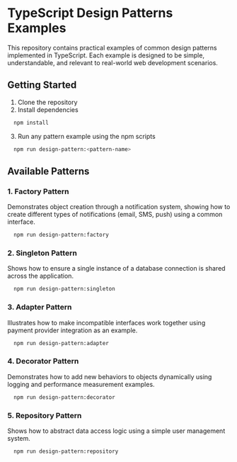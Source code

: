 # TypeScript Design Patterns Examples

This repository contains practical examples of common design patterns implemented in TypeScript. Each example is designed to be simple, understandable, and relevant to real-world web development scenarios.

## Getting Started

1. Clone the repository
2. Install dependencies

```bash
  npm install
```

3. Run any pattern example using the npm scripts

```bash
  npm run design-pattern:<pattern-name>
```

## Available Patterns

### 1. Factory Pattern
Demonstrates object creation through a notification system, showing how to create different types of notifications (email, SMS, push) using a common interface.

```bash
  npm run design-pattern:factory
```

### 2. Singleton Pattern
Shows how to ensure a single instance of a database connection is shared across the application.

```bash
  npm run design-pattern:singleton
```

### 3. Adapter Pattern
Illustrates how to make incompatible interfaces work together using payment provider integration as an example.

```bash
  npm run design-pattern:adapter
```

### 4. Decorator Pattern
Demonstrates how to add new behaviors to objects dynamically using logging and performance measurement examples.

```bash
  npm run design-pattern:decorator
```

### 5. Repository Pattern
Shows how to abstract data access logic using a simple user management system.

```bash
  npm run design-pattern:repository
```